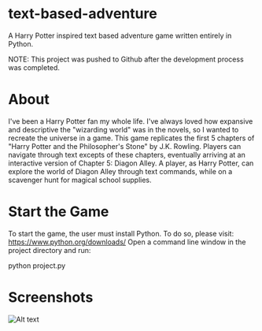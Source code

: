# text-based-adventure
A Harry Potter inspired text based adventure game written entirely in Python.

NOTE: This project was pushed to Github after the development process was completed.

# About
I've been a Harry Potter fan my whole life. I've always loved how expansive and descriptive the "wizarding world" was in the novels,
so I wanted to recreate the universe in a game. This game replicates the first 5 chapters of "Harry Potter and the Philosopher's 
Stone" by J.K. Rowling. Players can navigate through text excepts of these chapters, eventually arriving at an interactive version
of Chapter 5: Diagon Alley. A player, as Harry Potter, can explore the world of Diagon Alley through text commands, while on a 
scavenger hunt for magical school supplies. 

# Start the Game
To start the game, the user must install Python. To do so, please visit: https://www.python.org/downloads/
Open a command line window in the project directory and run:

python project.py

# Screenshots

![Alt text](/relative/path/to/img.jpg?raw=true "Optional Title")
